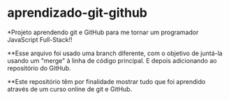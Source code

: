 # aprendizado-git-github

*Projeto aprendendo git e GitHub para me tornar um programador JavaScript Full-Stack!!

**Esse arquivo foi usado uma branch diferente, com o objetivo de juntá-la usando um "merge" à linha de código principal. E depois adicionando ao repositório do GitHub. 

**Este repositório têm por finalidade mostrar tudo que foi aprendido através de um curso online de git e GitHub.